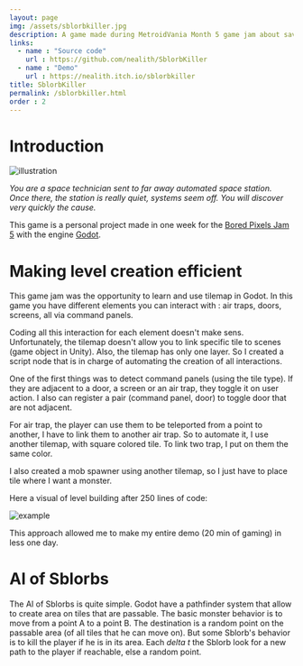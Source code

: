 ```yaml
---
layout: page
img: /assets/sblorbkiller.jpg
description: A game made during MetroidVania Month 5 game jam about saving a automated space station from Sblorbs
links:
  - name : "Source code"
    url : https://github.com/nealith/SblorbKiller
  - name : "Demo"
    url : https://nealith.itch.io/sblorbkiller
title: SblorbKiller
permalink: /sblorbkiller.html
order : 2
---
```



# Introduction

![illustration](https://img.itch.zone/aW1hZ2UvNDgyOTI4LzI3OTcyNzEucG5n/original/9SU2D%2F.png)

*You are a space technician sent to far away automated space station.  Once there, the station is really quiet, systems seem off.  You will discover very quickly the cause.*

This game is a personal project made in one week for the [Bored Pixels Jam 5](https://itch.io/jam/metroidvania-month-5) with the engine [Godot](https://godotengine.org/).

# Making level creation efficient

This game jam was the opportunity to learn and use tilemap in Godot. In this game you have different elements you can interact with : air traps, doors, screens, all via command panels.

Coding all this interaction for each element doesn't make sens. Unfortunately, the tilemap doesn't allow you to link specific tile to scenes (game object in Unity). Also, the tilemap has only one layer. So I created a script node that is in charge of automating the creation of all interactions.

One of the first things was to detect command panels (using the tile type). If they are adjacent to a door, a screen or an air trap, they toggle it on user action. I also can register a pair (command panel, door) to toggle door that are not adjacent.

For air trap, the player can use them to be teleported from a point to another, I have to link them to another air trap. So to automate it, I use another tilemap, with square colored tile. To link two trap, I put on them the same color.

I also created a mob spawner using another tilemap, so I just have to place tile where I want a monster.

Here a visual of level building after 250 lines of code:

![example](https://img.itch.zone/aW1hZ2UvNDgyOTI4LzI3OTcyNzIucG5n/original/LN7EmT.png)

This approach allowed me to make my entire demo (20 min of gaming) in less one day.

# AI of Sblorbs

The AI of Sblorbs is quite simple. Godot have a pathfinder system that allow to create area on tiles that are passable. The basic monster behavior is to move from a point A to a point B. The destination is a random point on the passable area (of all tiles that he can move on). But some Sblorb's behavior is to kill the player if he is in its area. Each *delta t* the Sblorb look for a new path to the player if reachable, else a random point.
